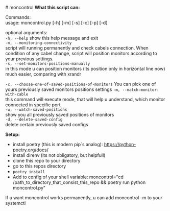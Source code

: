  # moncontrol
**What this script can:**

Commands:  
usage: moncontrol.py [-h] [-m] [-s] [-c] [-p] [-d]

optional arguments:  
  ```-h, --help```            show this help message and exit  
  ```-m, --monitoring-connectivity```  
                        script will running permanently and check cabels connection. When condition of any cabel change, script will position monitors according to your previous settings.  
  ```-s, --set-monitors-positions-manually```  
                        in this mode u can position monitors (its position only in horizontal line now) much easier, comparing with xrandr  

  ```-c, --choose-one-of-saved-positions-of-monitors```
                        You can pick one of yours previously saved monitors positions settings
  ```-m, --match-monitor-with-cable```  
                        this command will execute mode, that will help u understand, which monitor connected in specific port  
  ```-w, --watch-saved-positions```  
                        show you all previously saved positions of monitors  
  ```-d, --delete-saved-config```  
                        delete certain previously saved configs  
 
**Setup:**
- install poetry (this is modern pip`s analog): https://python-poetry.org/docs/
- install direnv (its not obligatory, but helpfull)
- clone this repo to your directory
- go to this repos directory
- ```poetry install```
- Add to config of your shell variable:
moncontrol="cd /path_to_directory_that_consist_this_repo && poetry run python moncontrol.py"

If u want moncontrol works permanently, u can add moncontrol -m to your systemctl

